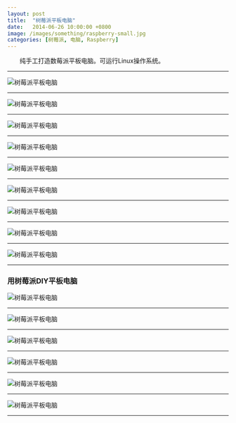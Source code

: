 ```yaml
---
layout: post
title:  "树莓派平板电脑"
date:   2014-06-26 10:00:00 +0800
image: /images/something/raspberry-small.jpg
categories: [树莓派, 电脑, Raspberry]
---
```


　　纯手工打造数莓派平板电脑。可运行Linux操作系统。

------

![树莓派平板电脑]({{site.baseurl}}/images/something/raspberry-1.jpg)

------

![树莓派平板电脑]({{site.baseurl}}/images/something/raspberry-2.jpg)

------

![树莓派平板电脑]({{site.baseurl}}/images/something/raspberry-3.jpg)

------

![树莓派平板电脑]({{site.baseurl}}/images/something/raspberry-4.jpg)

------

![树莓派平板电脑]({{site.baseurl}}/images/something/raspberry-5.jpg)

------

![树莓派平板电脑]({{site.baseurl}}/images/something/raspberry-6.jpg)

------

![树莓派平板电脑]({{site.baseurl}}/images/something/raspberry-7.jpg)

------

![树莓派平板电脑]({{site.baseurl}}/images/something/raspberry-8.jpg)

------

![树莓派平板电脑]({{site.baseurl}}/images/something/raspberry-9.jpg)

------

<h3>用树莓派DIY平板电脑</h3>

![树莓派平板电脑]({{site.baseurl}}/images/something/用树莓派DIY平板电脑-0.jpg)

------

![树莓派平板电脑]({{site.baseurl}}/images/something/用树莓派DIY平板电脑-1.jpg)

------

![树莓派平板电脑]({{site.baseurl}}/images/something/用树莓派DIY平板电脑-2.jpg)

------

![树莓派平板电脑]({{site.baseurl}}/images/something/用树莓派DIY平板电脑-3.jpg)

------

![树莓派平板电脑]({{site.baseurl}}/images/something/用树莓派DIY平板电脑-4.jpg)

------

![树莓派平板电脑]({{site.baseurl}}/images/something/用树莓派DIY平板电脑-5.jpg)

------